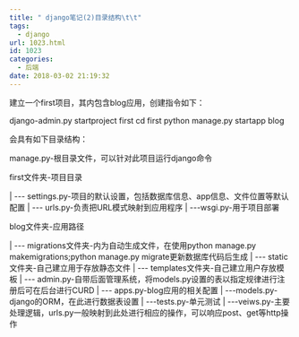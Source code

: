 ```yaml
---
title: " django笔记(2)目录结构\t\t"
tags:
  - django
url: 1023.html
id: 1023
categories:
  - 后端
date: 2018-03-02 21:19:32
---
```


建立一个first项目，其内包含blog应用，创建指令如下：

django-admin.py startproject first
cd first
python manage.py startapp blog

会具有如下目录结构：

manage.py-根目录文件，可以针对此项目运行django命令

first文件夹-项目目录

| \-\-\- settings.py-项目的默认设置，包括数据库信息、app信息、文件位置等默认配置 | --- urls.py-负责把URL模式映射到应用程序 | ---wsgi.py-用于项目部署

blog文件夹-应用路径

| \-\-\- migrations文件夹-内为自动生成文件，在使用python manage.py makemigrations;python manage.py migrate更新数据库代码后生成 | --- static文件夹-自己建立用于存放静态文件 | --- templates文件夹-自己建立用户存放模板 | --- admin.py-自带后面管理系统，将models.py设置的表以指定规律进行注册后可在后台进行CURD | --- apps.py-blog应用的相关配置 | ---models.py-django的ORM，在此进行数据表设置 | ---tests.py-单元测试 | ---veiws.py-主要处理逻辑，urls.py一般映射到此处进行相应的操作，可以响应post、get等http操作